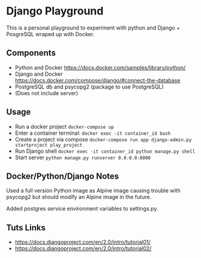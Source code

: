 # Django Playground

This is a personal playground to experiment with python and Django + PosgreSQL wraped up with Docker.

## Components

- Python and Docker <https://docs.docker.com/samples/library/python/>
- Django and Docker <https://docs.docker.com/compose/django/#connect-the-database>
- PostgreSQL db and psycopg2 (package to use PostgreSQL)
- (Does not include server)

## Usage

- Run a docker project `docker-compose up`
- Enter a container terminal: `docker exec -it container_id bash`
- Create a project via compose `docker-compose run app django-admin.py startproject play_project`
- Run Django shell `docker exec -it container_id python manage.py shell`
- Start server `python manage.py runserver 0.0.0.0:8000`

## Docker/Python/Django Notes

Used a full version Python image as Alpine image causing trouble with psycopg2 but should modify an Alpine image in the future.

Added postgres service environment variables to settings.py.

## Tuts Links

- <https://docs.djangoproject.com/en/2.0/intro/tutorial01/>
- <https://docs.djangoproject.com/en/2.0/intro/tutorial02/>